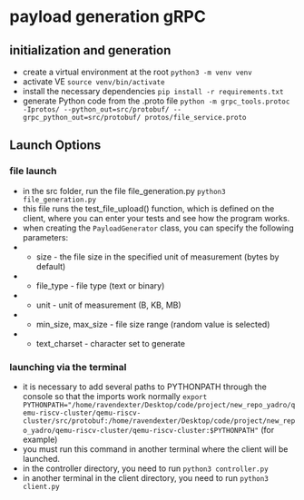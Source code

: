 # payload generation gRPC

## initialization and generation
- create a virtual environment at the root ``python3 -m venv venv``
- activate VE ``source venv/bin/activate``
- install the necessary dependencies ``pip install -r requirements.txt``
- generate Python code from the .proto file ``python -m grpc_tools.protoc -Iprotos/ --python_out=src/protobuf/ --grpc_python_out=src/protobuf/ protos/file_service.proto``

## Launch Options
### file launch
- in the src folder, run the file file_generation.py ``python3 file_generation.py``
- this file runs the test_file_upload() function, which is defined on the client, where you can enter your tests and see how the program works.
- when creating the ``PayloadGenerator`` class, you can specify the following parameters:
- - size - the file size in the specified unit of measurement (bytes by default)
- - file_type - file type (text or binary)
- - unit - unit of measurement (B, KB, MB)
- - min_size, max_size - file size range (random value is selected)
- - text_charset - character set to generate
### launching via the terminal
- it is necessary to add several paths to PYTHONPATH through the console so that the imports work normally ``export PYTHONPATH="/home/ravendexter/Desktop/code/project/new_repo_yadro/qemu-riscv-cluster/qemu-riscv-cluster/src/protobuf:/home/ravendexter/Desktop/code/project/new_repo_yadro/qemu-riscv-cluster/qemu-riscv-cluster:$PYTHONPATH"`` (for example)
- you must run this command in another terminal where the client will be launched.
- in the controller directory, you need to run ``python3 controller.py``
- in another terminal in the client directory, you need to run ``python3 client.py``
